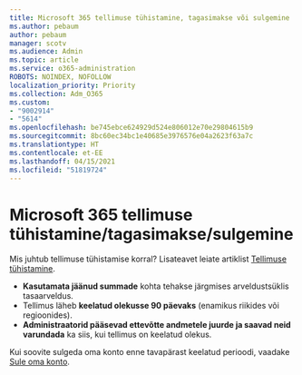 ```yaml
---
title: Microsoft 365 tellimuse tühistamine, tagasimakse või sulgemine
ms.author: pebaum
author: pebaum
manager: scotv
ms.audience: Admin
ms.topic: article
ms.service: o365-administration
ROBOTS: NOINDEX, NOFOLLOW
localization_priority: Priority
ms.collection: Adm_O365
ms.custom:
- "9002914"
- "5614"
ms.openlocfilehash: be745ebce624929d524e806012e70e29804615b9
ms.sourcegitcommit: 8bc60ec34bc1e40685e3976576e04a2623f63a7c
ms.translationtype: HT
ms.contentlocale: et-EE
ms.lasthandoff: 04/15/2021
ms.locfileid: "51819724"
---
```

# <a name="cancelrefundclose-your-microsoft-365-subscription"></a>Microsoft 365 tellimuse tühistamine/tagasimakse/sulgemine

Mis juhtub tellimuse tühistamise korral? Lisateavet leiate artiklist [Tellimuse tühistamine](https://docs.microsoft.com/microsoft-365/commerce/subscriptions/cancel-your-subscription?view=o365-worldwide).

- **Kasutamata jäänud summade** kohta tehakse järgmises arveldustsüklis tasaarveldus.
- Tellimus läheb **keelatud olekusse 90 päevaks** (enamikus riikides või regioonides).
- **Administraatorid pääsevad ettevõtte andmetele juurde ja saavad neid varundada** ka siis, kui tellimus on keelatud olekus.

Kui soovite sulgeda oma konto enne tavapärast keelatud perioodi, vaadake [Sule oma konto](https://docs.microsoft.com/microsoft-365/commerce/close-your-account?view=o365-worldwide).
